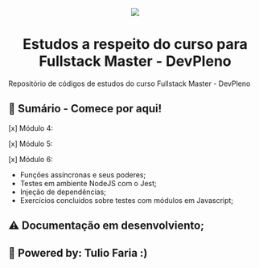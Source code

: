 <p align="center">
  <img src="https://user-images.githubusercontent.com/22736436/82777299-182f8480-9e24-11ea-8505-fd90b9772fb9.png"/>
</p>
<h1 align="center">
  Estudos a respeito do curso para Fullstack Master - DevPleno  
</h1>

Repositório de códigos de estudos do curso Fullstack Master - DevPleno

## :rocket: Sumário - Comece por aqui!

[x] Módulo 4:

[x] Módulo 5:

[x] Módulo 6:
- Funções assíncronas e seus poderes;
- Testes em ambiente NodeJS com o Jest;
- Injeção de dependências;
- Exercícios concluidos sobre testes com módulos em Javascript;

## :warning: Documentação em desenvolviento;

## :yellow_heart: Powered by: Tulio Faria :)
